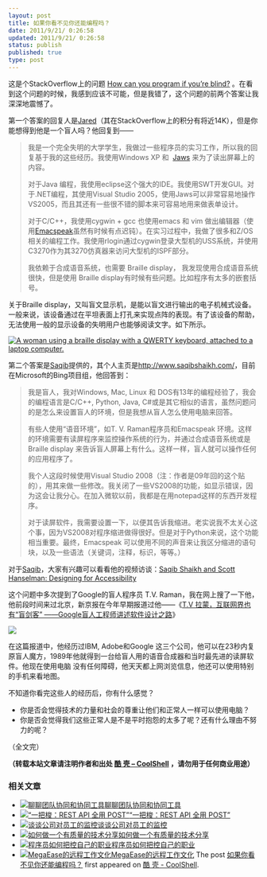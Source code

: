 ```yaml
---
layout: post
title: 如果你看不见你还能编程吗？
date: 2011/9/21/ 0:26:58
updated: 2011/9/21/ 0:26:58
status: publish
published: true
type: post
---
```


这是个StackOverflow上的问题 [How can you program if you’re blind?](http://stackoverflow.com/questions/118984/how-can-you-program-if-youre-blind "How can you program if you're blind?") 。在看到这个问题的时候，我感到应该不可能，但是我错了，这个问题的前两个答案让我深深地震憾了。


第一个答案的回复人是[Jared](http://stackoverflow.com/users/14744/jared)（其在StackOverflow上的积分有将近14K），但是你能想得到他是一个盲人吗？他回复到——



> 我是一个完全失明的大学学生，我做过一些程序员的实习工作，所以我的回复基于我的这些经历。我使用Windows XP 和  [Jaws](http://freedomscientific.com/products/fs/jaws-product-page.asp) 来为了读出屏幕上的内容。
> 
> 
> 对于Java 编程，我使用eclipse这个强大的IDE。我使用SWT开发GUI。对于.NET编程，其使用Visual Studio 2005，使用Jaws可以非常容易地操作VS2005，而且其还有一些很不错的脚本来可容易地用来做表单设计。
> 
> 
> 对于C/C++，我使用cygwin + gcc 也使用emacs 和 vim 做出编辑器（使用[Emacspeak](http://emacspeak.sourceforge.net/)虽然有时候有点迟钝）。在实习过程中，我做了很多和Z/OS相关的编程工作。我使用rlogin通过cygwin登录大型机的USS系统，并使用C3270作为其3270仿真器来访问大型机的ISPF部分。
> 
> 
> 我依赖于合成语音系统，也需要 Braille display， 我发现使用合成语音系统很快，但是使用 Braille display有时候有些问题。比如程序有太多的嵌套括号。
> 
> 


关于Braille display，又叫盲文显示机，是能以盲文进行输出的电子机械式设备。一般来说，该设备通过在平坦表面上打孔来实现点阵的表现。有了该设备的帮助，无法使用一般的显示设备的失明用户也能够阅读文字。如下所示。



[![A woman using a braille display with a QWERTY keyboard, attached to a laptop computer.](http://www.afb.org/afbpress/Image.asp?ImageID=aw050607fig1)](http://www.google.com.hk/search?q=Braille+display&hl=zh-CN&safe=strict&prmd=ivns&tbm=isch&tbo=u&source=univ&sa=X&ei=zrV4Tt6YOemtiQfRkIzhDA&ved=0CDMQsAQ&biw=1280&bih=677)


第二个答案是[Saqib](http://stackoverflow.com/users/56241/saqib)提供的，其个人主页是<http://www.saqibshaikh.com/>，目前在Microsoft的Bing项目组，他回答到：



> 我是盲人，我对Windows, Mac, Linux 和 DOS有13年的编程经验了，我会的编程语言是C/C++, Python, Java, C#或是其它相似的语言，虽然问题问的是怎么来设置盲人的环境，但是我想从盲人怎么使用电脑来回答。
> 
> 
> 有些人使用“语音环境”，如T. V. Raman程序员和Emacspeak 环境。这样的环境需要有读屏程序来监控操作系统的行为，并通过合成语音系统或是Braille display 来告诉盲人屏幕上有什么。这样一样，盲人就可以操作任何的应用程序了。
> 
> 
> 我个人这段时候使用Visual Studio 2008（注：作者是09年回的这个贴的），用其来做一些修改。我关闭了一些VS2008的功能，如显示错误，因为这会让我分心。在加入微软以前，我都是在用notepad这样的东西开发程序。
> 
> 
> 对于读屏软件，我需要设置一下，以便其告诉我缩进。老实说我不太关心这个事，因为VS2008对程序缩进做得很好。但是对于Python来说，这个功能相当重要。最终，Emacspeak 可以使用不同的声音来让我区分缩进的语句块，以及一些语法（关键词，注释，标识，等等。）
> 
> 


对于[Saqib](http://stackoverflow.com/users/56241/saqib)，大家有兴趣可以看看他的视频访谈：[Saqib Shaikh and Scott Hanselman: Designing for Accessibility](http://channel9.msdn.com/blogs/dan/saqib-shaikh-and-scott-hanselman-designing-for-accessibility)


这个问题中多次提到了Google的盲人程序员 T.V. Raman，我在网上搜了一下他，他前段时间来过北京，新京报在今年早期报道过他——《[T.V 拉蒙，互联网界也有“盲剑客” ——Google盲人工程师讲述软件设计之路](http://epaper.bjnews.com.cn/html/2011-01/16/content_192258.htm)》


![](http://epaper.bjnews.com.cn/images/2011-01/16/B13/b13116cb001.gif)


在这篇报道中，他经历过IBM, Adobe和Google 这三个公司，他可以在23秒内复原盲人魔方，1989年他就得到一台给盲人用的语音合成器和当时最先进的读屏软件。他现在使用电脑 没有任何障碍，他天天都上网浏览信息，他还可以使用特别的手机来看地图。


不知道你看完这些人的经历后，你有什么感觉？


* 你是否会觉得技术的力量和社会的尊重让他们和正常人一样可以使用电脑？
* 你是否会觉得我们这些正常人是不是平时抱怨的太多了呢？还有什么理由不努力的呢？


（全文完）


**（转载本站文章请注明作者和出处 [酷 壳 – CoolShell](https://coolshell.cn/) ，请勿用于任何商业用途）**



### 相关文章

* [![聊聊团队协同和协同工具](https://coolshell.cn/wp-content/uploads/2022/10/communication-150x150.png)](https://coolshell.cn/articles/22298.html)[聊聊团队协同和协同工具](https://coolshell.cn/articles/22298.html)
* [![“一把梭：REST API 全用 POST”](https://coolshell.cn/wp-content/uploads/2022/02/http_method-150x150.png)](https://coolshell.cn/articles/22173.html)[“一把梭：REST API 全用 POST”](https://coolshell.cn/articles/22173.html)
* [![谈谈公司对员工的监控](https://coolshell.cn/wp-content/uploads/2022/02/monitoring-150x150.jpeg)](https://coolshell.cn/articles/22157.html)[谈谈公司对员工的监控](https://coolshell.cn/articles/22157.html)
* [![如何做一个有质量的技术分享](https://coolshell.cn/wp-content/uploads/2021/07/knowledge_sharing-300x169-1-150x150.jpeg)](https://coolshell.cn/articles/21589.html)[如何做一个有质量的技术分享](https://coolshell.cn/articles/21589.html)
* [![程序员如何把控自己的职业](https://coolshell.cn/wp-content/uploads/2020/08/programmer.01-e1596792460687-150x150.png)](https://coolshell.cn/articles/20977.html)[程序员如何把控自己的职业](https://coolshell.cn/articles/20977.html)
* [![MegaEase的远程工作文化](https://coolshell.cn/wp-content/uploads/2020/01/remote-150x150.jpg)](https://coolshell.cn/articles/20765.html)[MegaEase的远程工作文化](https://coolshell.cn/articles/20765.html)
The post [如果你看不见你还能编程吗？](https://coolshell.cn/articles/5514.html) first appeared on [酷 壳 - CoolShell](https://coolshell.cn).